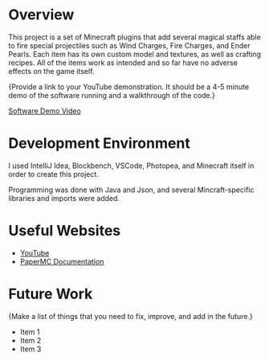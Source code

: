 # Overview

This project is a set of Minecraft plugins that add several magical staffs able to fire special projectiles such as Wind Charges, Fire Charges, and Ender Pearls. Each item has its own custom model and textures, as well as crafting recipes. All of the items work as intended and so far have no adverse effects on the game itself.

{Provide a link to your YouTube demonstration. It should be a 4-5 minute demo of the software running and a walkthrough of the code.}

[Software Demo Video](http://youtube.link.goes.here)

# Development Environment

I used IntelliJ Idea, Blockbench, VSCode, Photopea, and Minecraft itself in order to create this project.

Programming was done with Java and Json, and several Mincraft-specific libraries and imports were added.

# Useful Websites

- [YouTube](https://youtube.com/playlist?list=PL8p5ZN55AAQtmgAhvAARY13FByfPNqWid&si=twVEGNV2ObAoIYeX)
- [PaperMC Documentation](https://docs.papermc.io/velocity/dev/creating-your-first-plugin)

# Future Work

{Make a list of things that you need to fix, improve, and add in the future.}

- Item 1
- Item 2
- Item 3

